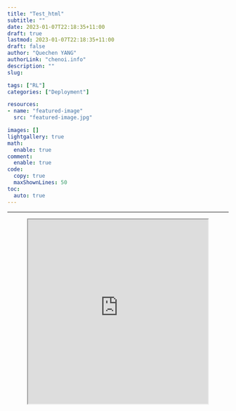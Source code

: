 ```yaml
---
title: "Test_html"
subtitle: ""
date: 2023-01-07T22:18:35+11:00
draft: true
lastmod: 2023-01-07T22:18:35+11:00
draft: false
author: "Quechen YANG"
authorLink: "chenoi.info"
description: ""
slug:

tags: ["RL"]
categories: ["Deployment"]

resources:
- name: "featured-image"
  src: "featured-image.jpg"

images: []
lightgallery: true
math:
  enable: true
comment:
  enable: true
code:
  copy: true
  maxShownLines: 50
toc:
  auto: true
---
```


<div align="center">
  <div id="catch-the-cat"></div>
</div>

<script src="//cdn.jsdelivr.net/gh/lewky/lewky.github.io@master/js/catch-the-cat/phaser.min.js"></script>
<script src="//cdn.jsdelivr.net/gh/lewky/lewky.github.io@master/js/catch-the-cat/catch-the-cat.js"></script>
<script defer="defer" src="//cdn.jsdelivr.net/gh/lewky/lewky.github.io@master/js/catch-the-cat/game.js"></script>

---------
<style>
  .parent {
    display: flex;
    justify-content: center;
    align-items: center;
  }
  iframe {
    margin: auto;
  }
</style>
<div class="parent">
  <iframe src="https://bespoke-croquembouche-d0d6ad.netlify.app/" width="410" height="420"></iframe>
</div>
